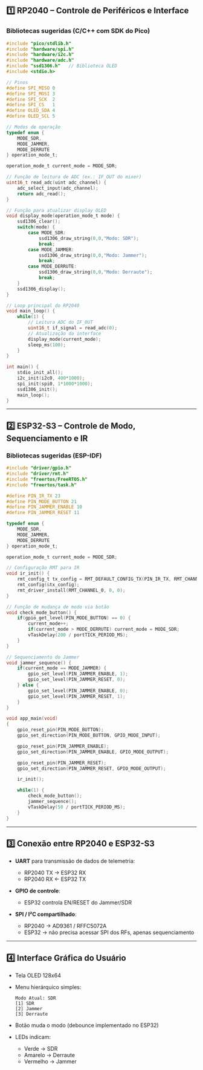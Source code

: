 ## **1️⃣ RP2040 – Controle de Periféricos e Interface**

### Bibliotecas sugeridas (C/C++ com SDK do Pico)

```c
#include "pico/stdlib.h"
#include "hardware/spi.h"
#include "hardware/i2c.h"
#include "hardware/adc.h"
#include "ssd1306.h"   // Biblioteca OLED
#include <stdio.h>

// Pinos
#define SPI_MISO 0
#define SPI_MOSI 3
#define SPI_SCK  2
#define SPI_CS   1
#define OLED_SDA 4
#define OLED_SCL 5

// Modos de operação
typedef enum {
    MODE_SDR,
    MODE_JAMMER,
    MODE_DERRUTE
} operation_mode_t;

operation_mode_t current_mode = MODE_SDR;

// Função de leitura de ADC (ex.: IF_OUT do mixer)
uint16_t read_adc(uint adc_channel) {
    adc_select_input(adc_channel);
    return adc_read();
}

// Função para atualizar display OLED
void display_mode(operation_mode_t mode) {
    ssd1306_clear();
    switch(mode) {
        case MODE_SDR:
            ssd1306_draw_string(0,0,"Modo: SDR");
            break;
        case MODE_JAMMER:
            ssd1306_draw_string(0,0,"Modo: Jammer");
            break;
        case MODE_DERRUTE:
            ssd1306_draw_string(0,0,"Modo: Derraute");
            break;
    }
    ssd1306_display();
}

// Loop principal do RP2040
void main_loop() {
    while(1) {
        // Leitura ADC do IF_OUT
        uint16_t if_signal = read_adc(0);
        // Atualização da interface
        display_mode(current_mode);
        sleep_ms(100);
    }
}

int main() {
    stdio_init_all();
    i2c_init(i2c0, 400*1000);
    spi_init(spi0, 1*1000*1000);
    ssd1306_init();
    main_loop();
}
```

---

## **2️⃣ ESP32-S3 – Controle de Modo, Sequenciamento e IR**

### Bibliotecas sugeridas (ESP-IDF)

```c
#include "driver/gpio.h"
#include "driver/rmt.h"
#include "freertos/FreeRTOS.h"
#include "freertos/task.h"

#define PIN_IR_TX 23
#define PIN_MODE_BUTTON 21
#define PIN_JAMMER_ENABLE 10
#define PIN_JAMMER_RESET 11

typedef enum {
    MODE_SDR,
    MODE_JAMMER,
    MODE_DERRUTE
} operation_mode_t;

operation_mode_t current_mode = MODE_SDR;

// Configuração RMT para IR
void ir_init() {
    rmt_config_t tx_config = RMT_DEFAULT_CONFIG_TX(PIN_IR_TX, RMT_CHANNEL_0);
    rmt_config(&tx_config);
    rmt_driver_install(RMT_CHANNEL_0, 0, 0);
}

// Função de mudança de modo via botão
void check_mode_button() {
    if(gpio_get_level(PIN_MODE_BUTTON) == 0) {
        current_mode++;
        if(current_mode > MODE_DERRUTE) current_mode = MODE_SDR;
        vTaskDelay(200 / portTICK_PERIOD_MS);
    }
}

// Sequenciamento do Jammer
void jammer_sequence() {
    if(current_mode == MODE_JAMMER) {
        gpio_set_level(PIN_JAMMER_ENABLE, 1);
        gpio_set_level(PIN_JAMMER_RESET, 0);
    } else {
        gpio_set_level(PIN_JAMMER_ENABLE, 0);
        gpio_set_level(PIN_JAMMER_RESET, 1);
    }
}

void app_main(void)
{
    gpio_reset_pin(PIN_MODE_BUTTON);
    gpio_set_direction(PIN_MODE_BUTTON, GPIO_MODE_INPUT);

    gpio_reset_pin(PIN_JAMMER_ENABLE);
    gpio_set_direction(PIN_JAMMER_ENABLE, GPIO_MODE_OUTPUT);

    gpio_reset_pin(PIN_JAMMER_RESET);
    gpio_set_direction(PIN_JAMMER_RESET, GPIO_MODE_OUTPUT);

    ir_init();

    while(1) {
        check_mode_button();
        jammer_sequence();
        vTaskDelay(50 / portTICK_PERIOD_MS);
    }
}
```

---

## **3️⃣ Conexão entre RP2040 e ESP32-S3**

* **UART** para transmissão de dados de telemetria:

  * RP2040 TX → ESP32 RX
  * RP2040 RX ← ESP32 TX
* **GPIO de controle**:

  * ESP32 controla EN/RESET do Jammer/SDR
* **SPI / I²C compartilhado**:

  * RP2040 → AD9361 / RFFC5072A
  * ESP32 → não precisa acessar SPI dos RFs, apenas sequenciamento

---

## **4️⃣ Interface Gráfica do Usuário**

* Tela OLED 128x64
* Menu hierárquico simples:

  ```
  Modo Atual: SDR
  [1] SDR
  [2] Jammer
  [3] Derraute
  ```
* Botão muda o modo (debounce implementado no ESP32)
* LEDs indicam:

  * Verde → SDR
  * Amarelo → Derraute
  * Vermelho → Jammer
